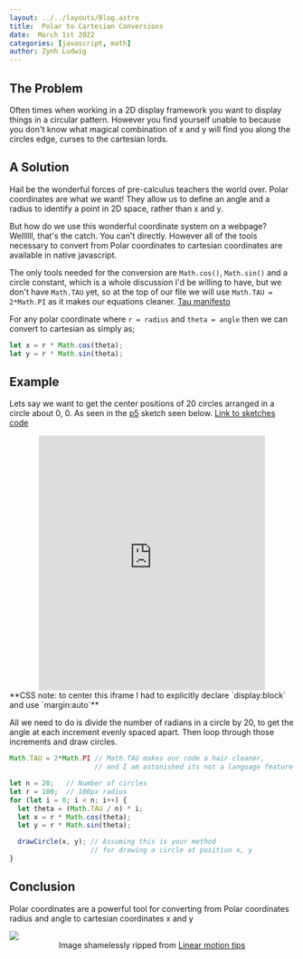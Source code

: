 ```yaml
---
layout: ../../layouts/Blog.astro
title:  Polar to Cartesian Conversions
date:  March 1st 2022
categories: [javascript, math]
author: Zynh Ludwig
---
```

## The Problem

Often times when working in a 2D display framework you want to display things in a circular pattern.
However you find yourself unable to because you don't know what magical combination of
x and y will find you along the circles edge, curses to the cartesian lords.

## A Solution

Hail be the wonderful forces of pre-calculus teachers the world over. Polar coordinates are what we want!
They allow us to define an angle and a radius to identify a point in 2D space, rather than x and y.

But how do we use this wonderful coordinate system on a webpage?\
Wellllll, that's the catch. You can't directly. However all of the tools necessary to
convert from Polar coordinates to cartesian coordinates are available in native javascript.

The only tools needed for the conversion are `Math.cos()`, `Math.sin()` and a circle constant, which is a
whole discussion I'd be willing to have, but we don't have `Math.TAU` yet, so at the top of our file
we will use `Math.TAU = 2*Math.PI` as it makes our equations cleaner. [Tau manifesto](https://tauday.com/tau-manifesto)

For any polar coordinate where `r = radius` and `theta = angle` then we can convert to cartesian as simply
as;

```js
let x = r * Math.cos(theta);
let y = r * Math.sin(theta);
```

## Example

Lets say we want to get the center positions of 20 circles arranged in a circle about 0, 0. As seen in the [p5](https://p5js.org/) sketch seen below.
[Link to sketches code](https://editor.p5js.org/Zynh0722/sketches/d6GHn4dXp)

<iframe style="width:400px; height:450px; overflow:hidden; margin:auto; display:block" scrolling="no" frameborder="  o" src="https://editor.p5js.org/Zynh0722/full/d6GHn4dXp"></iframe>
**CSS note: to center this iframe I had to explicitly declare `display:block` and use `margin:auto`**

All we need to do is divide the number of radians in a circle by 20, to get the angle at each increment evenly spaced apart.
Then loop through those increments and draw circles.

```js
Math.TAU = 2*Math.PI // Math.TAU makes our code a hair cleaner,
                     // and I am astonished its not a language feature yet

let n = 20;   // Number of circles
let r = 100;  // 100px radius
for (let i = 0; i < n; i++) {
  let theta = (Math.TAU / n) * i;
  let x = r * Math.cos(theta);
  let y = r * Math.sin(theta);

  drawCircle(x, y); // Assuming this is your method
                    // for drawing a circle at position x, y
}
```

## Conclusion

Polar coordinates are a powerful tool for converting from Polar coordinates radius and angle to cartesian coordinates x
and y

<img style="margin:auto; display:block;" src="/assets/Polar-Cartesian-Coordinates-Feature.png">
<emph style="text-align:center; display:block;">Image shamelessly ripped from <a href="https://www.linearmotiontips.com/motion-basics-difference-between-cartesian-and-polar-coordinate-systems/">Linear motion tips</a></emph>
